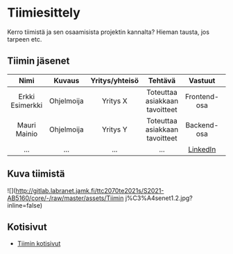 # Tiimiesittely


Kerro tiimistä ja sen osaamisista projektin kannalta? Hieman tausta, jos tarpeen etc.

## Tiimin jäsenet

| Nimi | Kuvaus | Yritys/yhteisö | Tehtävä | Vastuut |Linkki |
|:-:|:-:|:-:|:-:|:-:|:-:|
| Erkki Esimerkki | Ohjelmoija | Yritys X | Toteuttaa asiakkaan tavoitteet | Frontend-osa | [LinkedIn]() |
| Mauri Mainio | Ohjelmoija | Yritys Y |Toteuttaa asiakkaan tavoitteet | Backend-osa | [LinkedIn]() |
| ... | ... | ... | ... | [LinkedIn]() |

## Kuva tiimistä

![](http://gitlab.labranet.jamk.fi/ttc2070te2021s/S2021-AB5160/core/-/raw/master/assets/Tiimin j%C3%A4senet1.2.jpg?inline=false)


## Kotisivut

* [Tiimin kotisivut]()
